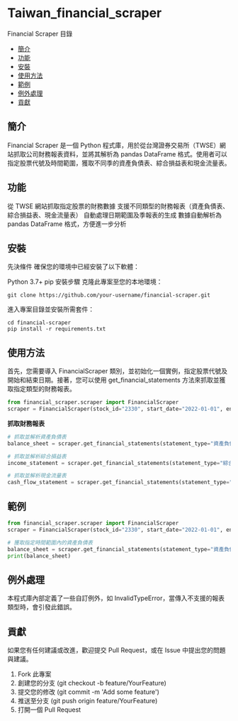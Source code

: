 # Taiwan_financial_scraper

Financial Scraper
目錄
- [簡介](#簡介)
- [功能](#功能)
- [安裝](#安裝)
- [使用方法](#使用方法)
- [範例](#範例)
- [例外處理](#例外處理)
- [貢獻](#貢獻)


## 簡介
Financial Scraper 是一個 Python 程式庫，用於從台灣證券交易所（TWSE）網站抓取公司財務報表資料，並將其解析為 pandas DataFrame 格式。使用者可以指定股票代號及時間範圍，獲取不同季的資產負債表、綜合損益表和現金流量表。

## 功能
從 TWSE 網站抓取指定股票的財務數據
支援不同類型的財務報表（資產負債表、綜合損益表、現金流量表）
自動處理日期範圍及季報表的生成
數據自動解析為 pandas DataFrame 格式，方便進一步分析
## 安裝
先決條件
確保您的環境中已經安裝了以下軟體：

Python 3.7+
pip
安裝步驟
克隆此專案至您的本地環境：
```
git clone https://github.com/your-username/financial-scraper.git
```
進入專案目錄並安裝所需套件：
```
cd financial-scraper
pip install -r requirements.txt
```

## 使用方法
首先，您需要導入 FinancialScraper 類別，並初始化一個實例，指定股票代號及開始和結束日期。接著，您可以使用 get_financial_statements 方法來抓取並獲取指定類型的財務報表。

```python
from financial_scraper.scraper import FinancialScraper
scraper = FinancialScraper(stock_id="2330", start_date="2022-01-01", end_date="2023-01-01")
```

**抓取財務報表**
```python
# 抓取並解析資產負債表
balance_sheet = scraper.get_financial_statements(statement_type="資產負債表")

# 抓取並解析綜合損益表
income_statement = scraper.get_financial_statements(statement_type="綜合損益表")

# 抓取並解析現金流量表
cash_flow_statement = scraper.get_financial_statements(statement_type="現金流量表")
```

## 範例
```python
from financial_scraper.scraper import FinancialScraper
scraper = FinancialScraper(stock_id="2330", start_date="2022-01-01", end_date="2023-01-01")

# 獲取指定時間範圍內的資產負債表
balance_sheet = scraper.get_financial_statements(statement_type="資產負債表")
print(balance_sheet)
```
## 例外處理
本程式庫內部定義了一些自訂例外，如 InvalidTypeError，當傳入不支援的報表類型時，會引發此錯誤。


## 貢獻
如果您有任何建議或改進，歡迎提交 Pull Request，或在 Issue 中提出您的問題與建議。

1. Fork 此專案
2. 創建您的分支 (git checkout -b feature/YourFeature)
3. 提交您的修改 (git commit -m 'Add some feature')
4. 推送至分支 (git push origin feature/YourFeature)
5. 打開一個 Pull Request

